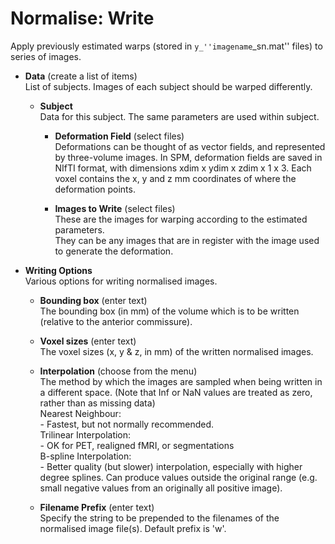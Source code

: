 # Normalise: Write  
Apply previously estimated warps (stored in ``y_''imagename``_sn.mat'' files) to series of images.  

* **Data** (create a list of items)  
List of subjects. Images of each subject should be warped differently.  

    * **Subject**   
    Data for this subject. The same parameters are used within subject.  

        * **Deformation Field** (select files)  
        Deformations can be thought of as vector fields, and represented by three-volume images.  In SPM, deformation fields are saved in NIfTI format, with dimensions xdim x ydim x zdim x 1 x 3. Each voxel contains the x, y and z mm coordinates of where the deformation points.  

        * **Images to Write** (select files)  
        These are the images for warping according to the estimated parameters.  
        They can be any images that are in register with the image used to generate the deformation.  

* **Writing Options**   
Various options for writing normalised images.  

    * **Bounding box** (enter text)  
    The bounding box (in mm) of the volume which is to be written (relative to the anterior commissure).  

    * **Voxel sizes** (enter text)  
    The voxel sizes (x, y & z, in mm) of the written normalised images.  

    * **Interpolation** (choose from the menu)  
    The method by which the images are sampled when being written in a different space. (Note that Inf or NaN values are treated as zero, rather than as missing data)  
        Nearest Neighbour:  
          - Fastest, but not normally recommended.  
        Trilinear Interpolation:  
          - OK for PET, realigned fMRI, or segmentations  
        B-spline Interpolation:  
          - Better quality (but slower) interpolation, especially with higher degree splines. Can produce values outside the original range (e.g. small negative values from an originally all positive image).  

    * **Filename Prefix** (enter text)  
    Specify the string to be prepended to the filenames of the normalised image file(s). Default prefix is 'w'.  
